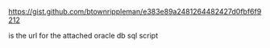 https://gist.github.com/btownrippleman/e383e89a2481264482427d0fbf6f9212


is the url for the attached oracle db sql script
